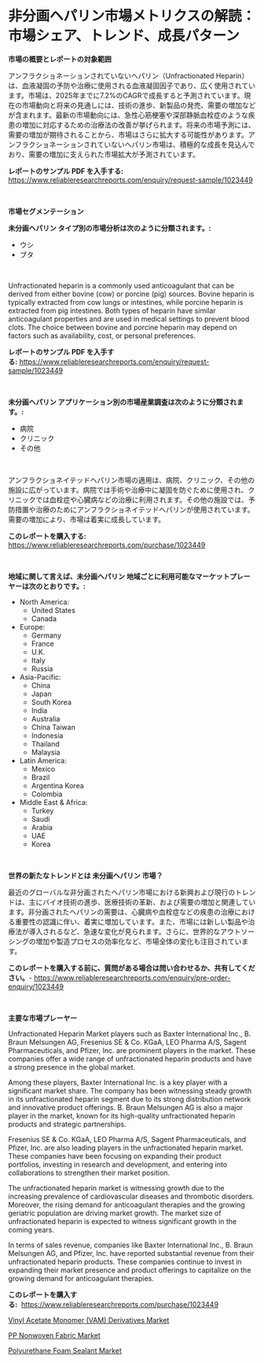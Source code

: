 <p><h1>非分画ヘパリン市場メトリクスの解読：市場シェア、トレンド、成長パターン</h1></p><p><strong>市場の概要とレポートの対象範囲</strong></p>
<p><p>アンフラクショネーションされていないヘパリン（Unfractionated Heparin）は、血液凝固の予防や治療に使用される血液凝固因子であり、広く使用されています。市場は、2025年までに7.2%のCAGRで成長すると予測されています。現在の市場動向と将来の見通しには、技術の進歩、新製品の発売、需要の増加などが含まれます。最新の市場動向には、急性心筋梗塞や深部静脈血栓症のような疾患の増加に対応するための治療法の改善が挙げられます。将来の市場予測には、需要の増加が期待されることから、市場はさらに拡大する可能性があります。アンフラクショネーションされていないヘパリン市場は、積極的な成長を見込んでおり、需要の増加に支えられた市場拡大が予測されています。</p></p>
<p><strong>レポートのサンプル PDF を入手する:</strong> <a href="https://www.reliableresearchreports.com/enquiry/request-sample/1023449">https://www.reliableresearchreports.com/enquiry/request-sample/1023449</a></p>
<p>&nbsp;</p>
<p><strong>市場セグメンテーション</strong></p>
<p><strong>未分画ヘパリン タイプ別の市場分析は次のように分類されます。:</strong></p>
<p><ul><li>ウシ</li><li>ブタ</li></ul></p>
<p>&nbsp;</p>
<p><p>Unfractionated heparin is a commonly used anticoagulant that can be derived from either bovine (cow) or porcine (pig) sources. Bovine heparin is typically extracted from cow lungs or intestines, while porcine heparin is extracted from pig intestines. Both types of heparin have similar anticoagulant properties and are used in medical settings to prevent blood clots. The choice between bovine and porcine heparin may depend on factors such as availability, cost, or personal preferences.</p></p>
<p><strong>レポートのサンプル PDF を入手する:</strong>&nbsp;<a href="https://www.reliableresearchreports.com/enquiry/request-sample/1023449">https://www.reliableresearchreports.com/enquiry/request-sample/1023449</a></p>
<p>&nbsp;</p>
<p><strong> 未分画ヘパリン アプリケーション別の市場産業調査は次のように分類されます。:</strong></p>
<p><ul><li>病院</li><li>クリニック</li><li>その他</li></ul></p>
<p>&nbsp;</p>
<p><p>アンフラクショネイテッドヘパリン市場の適用は、病院、クリニック、その他の施設に広がっています。病院では手術や治療中に凝固を防ぐために使用され、クリニックでは血栓症や心臓病などの治療に利用されます。その他の施設では、予防措置や治療のためにアンフラクショネイテッドヘパリンが使用されています。需要の増加により、市場は着実に成長しています。</p></p>
<p><strong>このレポートを購入する:</strong>&nbsp; <a href="https://www.reliableresearchreports.com/purchase/1023449">https://www.reliableresearchreports.com/purchase/1023449</a></p>
<p>&nbsp;</p>
<p><strong>地域に関して言えば、未分画ヘパリン 地域ごとに利用可能なマーケットプレーヤーは次のとおりです。:</strong></p>
<p><ul>
    <li>
        North America:
        <ul>
            <li>United States</li>
            <li>Canada</li>
        </ul>
    </li>
    <li>
        Europe:
        <ul>
            <li>Germany</li>
            <li>France</li>
            <li>U.K.</li>
            <li>Italy</li>
            <li>Russia</li>
        </ul>
    </li>
    <li>
        Asia-Pacific:
        <ul>
            <li>China</li>
            <li>Japan</li>
            <li>South Korea</li>
            <li>India</li>
            <li>Australia</li>
            <li>China Taiwan</li>
            <li>Indonesia</li>
            <li>Thailand</li>
            <li>Malaysia</li>
        </ul>
    </li>
    <li>
        Latin America:
        <ul>
            <li>Mexico</li>
            <li>Brazil</li>
            <li>Argentina Korea</li>
            <li>Colombia</li>
        </ul>
    </li>
    <li>
        Middle East & Africa:
        <ul>
            <li>Turkey</li>
            <li>Saudi</li>
            <li>Arabia</li>
            <li>UAE</li>
            <li>Korea</li>
        </ul>
    </li>
    </ul></p>
<p>&nbsp;</p>
<p><strong>世界の新たなトレンドとは 未分画ヘパリン 市場？</strong></p>
<p><p>最近のグローバルな非分画されたヘパリン市場における新興および現行のトレンドは、主にバイオ技術の進歩、医療技術の革新、および需要の増加と関連しています。非分画されたヘパリンの需要は、心臓病や血栓症などの疾患の治療における重要性の認識に伴い、着実に増加しています。また、市場には新しい製品や治療法が導入されるなど、急速な変化が見られます。さらに、世界的なアウトソーシングの増加や製造プロセスの効率化など、市場全体の変化も注目されています。</p></p>
<p><strong>このレポートを購入する前に、質問がある場合は問い合わせるか、共有してください。</strong>- <a href="https://www.reliableresearchreports.com/enquiry/pre-order-enquiry/1023449">https://www.reliableresearchreports.com/enquiry/pre-order-enquiry/1023449</a></p>
<p>&nbsp;</p>
<p><strong>主要な市場プレーヤー</strong></p>
<p><p>Unfractionated Heparin Market players such as Baxter International Inc., B. Braun Melsungen AG, Fresenius SE & Co. KGaA, LEO Pharma A/S, Sagent Pharmaceuticals, and Pfizer, Inc. are prominent players in the market. These companies offer a wide range of unfractionated heparin products and have a strong presence in the global market.</p><p>Among these players, Baxter International Inc. is a key player with a significant market share. The company has been witnessing steady growth in its unfractionated heparin segment due to its strong distribution network and innovative product offerings. B. Braun Melsungen AG is also a major player in the market, known for its high-quality unfractionated heparin products and strategic partnerships.</p><p>Fresenius SE & Co. KGaA, LEO Pharma A/S, Sagent Pharmaceuticals, and Pfizer, Inc. are also leading players in the unfractionated heparin market. These companies have been focusing on expanding their product portfolios, investing in research and development, and entering into collaborations to strengthen their market position.</p><p>The unfractionated heparin market is witnessing growth due to the increasing prevalence of cardiovascular diseases and thrombotic disorders. Moreover, the rising demand for anticoagulant therapies and the growing geriatric population are driving market growth. The market size of unfractionated heparin is expected to witness significant growth in the coming years.</p><p>In terms of sales revenue, companies like Baxter International Inc., B. Braun Melsungen AG, and Pfizer, Inc. have reported substantial revenue from their unfractionated heparin products. These companies continue to invest in expanding their market presence and product offerings to capitalize on the growing demand for anticoagulant therapies.</p></p>
<p><strong>このレポートを購入する:</strong>&nbsp;&nbsp;<a href="https://www.reliableresearchreports.com/purchase/1023449">https://www.reliableresearchreports.com/purchase/1023449</a></p>
<p><p><a href="https://view.publitas.com/reportprime-1/vinyl-acetate-monomer-vam-derivatives-market-size-focuses-on-market-dynamics-in-depth-analysis-and-future-projections-of-its-market-forecasted-for-period-from-2023-to-2030/">Vinyl Acetate Monomer (VAM) Derivatives Market</a></p><p><a href="https://view.publitas.com/reportprime-1/pp-nonwoven-fabric-market-size-focuses-on-market-dynamics-in-depth-analysis-and-future-projections-of-its-market-forecasted-for-period-from-2023-to-2030/">PP Nonwoven Fabric Market</a></p><p><a href="https://view.publitas.com/reportprime-1/polyurethane-foam-sealant-market-growth-market-trends-covid-19-impact-and-forecasts-for-period-from-2023-2030/">Polyurethane Foam Sealant Market</a></p></p>